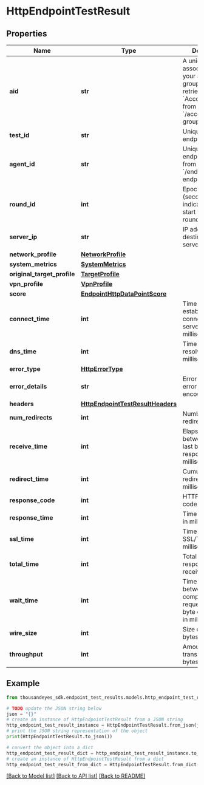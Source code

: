 # HttpEndpointTestResult


## Properties

Name | Type | Description | Notes
------------ | ------------- | ------------- | -------------
**aid** | **str** | A unique identifier associated with your account group. You can retrieve your &#x60;AccountGroupId&#x60; from the &#x60;/account-groups&#x60; endpoint. | [optional] 
**test_id** | **str** | Unique ID of endpoint test. | [optional] [readonly] 
**agent_id** | **str** | Unique ID of endpoint agent, from &#x60;/endpoint/agents&#x60; endpoint. | [optional] [readonly] 
**round_id** | **int** | Epoch time (seconds) indicating the start time of the round. | [optional] [readonly] 
**server_ip** | **str** | IP address of destination server. | [optional] [readonly] 
**network_profile** | [**NetworkProfile**](NetworkProfile.md) |  | [optional] 
**system_metrics** | [**SystemMetrics**](SystemMetrics.md) |  | [optional] 
**original_target_profile** | [**TargetProfile**](TargetProfile.md) |  | [optional] 
**vpn_profile** | [**VpnProfile**](VpnProfile.md) |  | [optional] 
**score** | [**EndpointHttpDataPointScore**](EndpointHttpDataPointScore.md) |  | [optional] 
**connect_time** | **int** | Time required to establish a TCP connection to the server in milliseconds. | [optional] [readonly] 
**dns_time** | **int** | Time required to resolve DNS in milliseconds. | [optional] [readonly] 
**error_type** | [**HttpErrorType**](HttpErrorType.md) |  | [optional] 
**error_details** | **str** | Error details, if an error were encountered. | [optional] [readonly] 
**headers** | [**HttpEndpointTestResultHeaders**](HttpEndpointTestResultHeaders.md) |  | [optional] 
**num_redirects** | **int** | Number of redirects. | [optional] [readonly] 
**receive_time** | **int** | Elapsed time between first and last byte of response in milliseconds. | [optional] [readonly] 
**redirect_time** | **int** | Cumulative redirect timing in milliseconds. | [optional] [readonly] 
**response_code** | **int** | HTTP response code. | [optional] [readonly] 
**response_time** | **int** | Time to first byte in milliseconds. | [optional] [readonly] 
**ssl_time** | **int** | Time to negotiate SSL/TLS in milliseconds. | [optional] [readonly] 
**total_time** | **int** | Total time is the response time + receive time. | [optional] [readonly] 
**wait_time** | **int** | Time elapsed between completion of request and first byte of response in milliseconds. | [optional] [readonly] 
**wire_size** | **int** | Size of content in bytes. | [optional] [readonly] 
**throughput** | **int** | Amount of data transmitted, in bytes. | [optional] [readonly] 

## Example

```python
from thousandeyes_sdk.endpoint_test_results.models.http_endpoint_test_result import HttpEndpointTestResult

# TODO update the JSON string below
json = "{}"
# create an instance of HttpEndpointTestResult from a JSON string
http_endpoint_test_result_instance = HttpEndpointTestResult.from_json(json)
# print the JSON string representation of the object
print(HttpEndpointTestResult.to_json())

# convert the object into a dict
http_endpoint_test_result_dict = http_endpoint_test_result_instance.to_dict()
# create an instance of HttpEndpointTestResult from a dict
http_endpoint_test_result_from_dict = HttpEndpointTestResult.from_dict(http_endpoint_test_result_dict)
```
[[Back to Model list]](../README.md#documentation-for-models) [[Back to API list]](../README.md#documentation-for-api-endpoints) [[Back to README]](../README.md)



